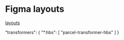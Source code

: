 # Figma layouts

[layouts](https://www.figma.com/file/ScmXJelZMxLpSGJCqAXir1/Ya-messanger?node-id=29%3A484)

"transformers": {
"\*.hbs": [
"parcel-transformer-hbs"
]
}
